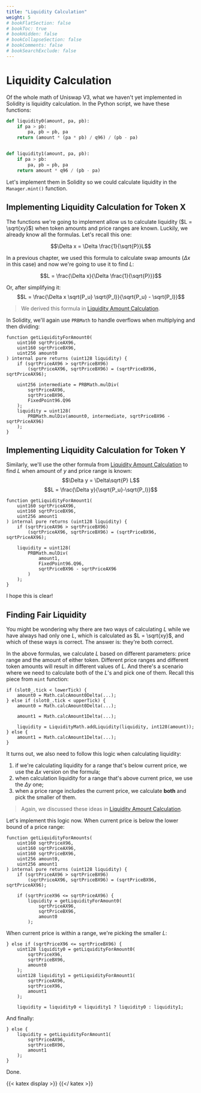 ```yaml
---
title: "Liquidity Calculation"
weight: 5
# bookFlatSection: false
# bookToc: true
# bookHidden: false
# bookCollapseSection: false
# bookComments: false
# bookSearchExclude: false
---
```


# Liquidity Calculation

Of the whole math of Uniswap V3, what we haven't yet implemented in Solidity is liquidity calculation. In the Python
script, we have these functions:

```python
def liquidity0(amount, pa, pb):
    if pa > pb:
        pa, pb = pb, pa
    return (amount * (pa * pb) / q96) / (pb - pa)


def liquidity1(amount, pa, pb):
    if pa > pb:
        pa, pb = pb, pa
    return amount * q96 / (pb - pa)
```

Let's implement them in Solidity so we could calculate liquidity in the `Manager.mint()` function.

## Implementing Liquidity Calculation for Token X

The functions we're going to implement allow us to calculate liquidity ($L = \sqrt{xy}$) when token amounts and price
ranges are known. Luckily, we already know all the formulas. Let's recall this one:

$$\Delta x = \Delta \frac{1}{\sqrt{P}}L$$

In a previous chapter, we used this formula to calculate swap amounts ($\Delta x$ in this case) and now we're going to
use it to find $L$:

$$L = \frac{\Delta x}{\Delta \frac{1}{\sqrt{P}}}$$

Or, after simplifying it:
$$L = \frac{\Delta x \sqrt{P_u} \sqrt{P_l}}{\sqrt{P_u} - \sqrt{P_l}}$$

> We derived this formula in [Liquidity Amount Calculation](https://uniswapv3book.com/docs/milestone_1/calculating-liquidity/#liquidity-amount-calculation).

In Solidity, we'll again use `PRBMath` to handle overflows when multiplying and then dividing:

```solidity
function getLiquidityForAmount0(
    uint160 sqrtPriceAX96,
    uint160 sqrtPriceBX96,
    uint256 amount0
) internal pure returns (uint128 liquidity) {
    if (sqrtPriceAX96 > sqrtPriceBX96)
        (sqrtPriceAX96, sqrtPriceBX96) = (sqrtPriceBX96, sqrtPriceAX96);

    uint256 intermediate = PRBMath.mulDiv(
        sqrtPriceAX96,
        sqrtPriceBX96,
        FixedPoint96.Q96
    );
    liquidity = uint128(
        PRBMath.mulDiv(amount0, intermediate, sqrtPriceBX96 - sqrtPriceAX96)
    );
}
```

## Implementing Liquidity Calculation for Token Y

Similarly, we'll use the other formula from [Liquidity Amount Calculation](https://uniswapv3book.com/docs/milestone_1/calculating-liquidity/#liquidity-amount-calculation)
to find $L$ when amount of $y$ and price range is known:
$$\Delta y = \Delta\sqrt{P} L$$
$$L = \frac{\Delta y}{\sqrt{P_u}-\sqrt{P_l}}$$

```solidity
function getLiquidityForAmount1(
    uint160 sqrtPriceAX96,
    uint160 sqrtPriceBX96,
    uint256 amount1
) internal pure returns (uint128 liquidity) {
    if (sqrtPriceAX96 > sqrtPriceBX96)
        (sqrtPriceAX96, sqrtPriceBX96) = (sqrtPriceBX96, sqrtPriceAX96);

    liquidity = uint128(
        PRBMath.mulDiv(
            amount1,
            FixedPoint96.Q96,
            sqrtPriceBX96 - sqrtPriceAX96
        )
    );
}
```

I hope this is clear!

## Finding Fair Liquidity

You might be wondering why there are two ways of calculating $L$ while we have always had only one $L$, which is
calculated as $L = \sqrt{xy}$, and which of these ways is correct. The answer is: they're both correct.

In the above formulas, we calculate $L$ based on different parameters: price range and the amount of either token.
Different price ranges and different token amounts will result in different values of $L$. And there's a scenario where
we need to calculate both of the $L$'s and pick one of them. Recall this piece from `mint` function:

```solidity
if (slot0_.tick < lowerTick) {
    amount0 = Math.calcAmount0Delta(...);
} else if (slot0_.tick < upperTick) {
    amount0 = Math.calcAmount0Delta(...);

    amount1 = Math.calcAmount1Delta(...);

    liquidity = LiquidityMath.addLiquidity(liquidity, int128(amount));
} else {
    amount1 = Math.calcAmount1Delta(...);
}
```

It turns out, we also need to follow this logic when calculating liquidity:
1. if we're calculating liquidity for a range that's below current price, we use the $\Delta x$ version on the formula;
1. when calculation liquidity for a range that's above current price, we use the $\Delta y$ one;
1. when a price range includes the current price, we calculate **both** and pick the smaller of them.

> Again, we discussed these ideas in [Liquidity Amount Calculation](https://uniswapv3book.com/docs/milestone_1/calculating-liquidity/#liquidity-amount-calculation).

Let's implement this logic now.
When current price is below the lower bound of a price range:
```solidity
function getLiquidityForAmounts(
    uint160 sqrtPriceX96,
    uint160 sqrtPriceAX96,
    uint160 sqrtPriceBX96,
    uint256 amount0,
    uint256 amount1
) internal pure returns (uint128 liquidity) {
    if (sqrtPriceAX96 > sqrtPriceBX96)
        (sqrtPriceAX96, sqrtPriceBX96) = (sqrtPriceBX96, sqrtPriceAX96);

    if (sqrtPriceX96 <= sqrtPriceAX96) {
        liquidity = getLiquidityForAmount0(
            sqrtPriceAX96,
            sqrtPriceBX96,
            amount0
        );
```

When current price is within a range, we're picking the smaller $L$:
```solidity
} else if (sqrtPriceX96 <= sqrtPriceBX96) {
    uint128 liquidity0 = getLiquidityForAmount0(
        sqrtPriceX96,
        sqrtPriceBX96,
        amount0
    );
    uint128 liquidity1 = getLiquidityForAmount1(
        sqrtPriceAX96,
        sqrtPriceX96,
        amount1
    );

    liquidity = liquidity0 < liquidity1 ? liquidity0 : liquidity1;
```

And finally:
```solidity
} else {
    liquidity = getLiquidityForAmount1(
        sqrtPriceAX96,
        sqrtPriceBX96,
        amount1
    );
}
```

Done.

{{< katex display >}} {{</ katex >}}